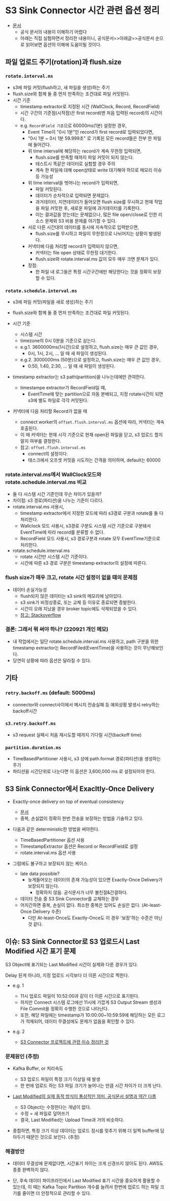 # S3 Sink Connector 시간 관련 옵션 정리

- [문서](https://docs.confluent.io/kafka-connectors/s3-sink/current/configuration_options.html#connector)
  - 공식 문서의 내용이 이해하기 어렵다
  - 아래는 직접 실험하면서 정리한 내용이니, 공식문서=>아래글=>공식문서 순으로 읽어보면 옵션의 이해에 도움이될 것이다.

## 파일 업로드 주기(rotation)과 flush.size

### `rotate.interval.ms`

- s3에 파일 커밋(flush하고, 새 파일을 생성)하는 주기
- flush.size와 함께 둘 중 먼저 만족하는 조건대로 파일 커밋된다.
- 시간 기준
  - timestamp extractor로 지정된 시간 (WallClock, Record, RecordField)
  - 시간 구간의 기준점(시작점)은 first record(맨 처음 입력된 record)의 시간이다.
  - e.g. `RecordField 기준`으로 60000ms(1분) 설정한 경우,
    - Event Time이 "0시 1분"인 record가 first record로 입력되었다면,
    - "0시 1분 ~ 0시 1분 59.999초" 로 기록된 모든 record들은 전부 한 파일에 들어간다.
    - 위 time interval에 해당하는 record가 계속 무한정 입력되면,
      - flush.size를 만족할 때까지 파일 커밋이 되지 않는다.
      - 테스트시 똑같은 데이터로 실험할 경우 주의
      - 계속 한 파일에 대해 open상태로 write 대기해야 하므로 메모리 이슈 등 가능성
    - 위 time interval을 벗어나는 record가 입력되면,
      - 파일 커밋된다.
      - 데이터가 순차적으로 입력되면 문제없다.
      - 과거데이터, 지연데이터가 들어오면 flush size를 무시하고 현재 작업을 파일 커밋한 후, 새로운 파일에 과거데이터를 기록한다.
      - 이는 결과값을 얻는데는 문제없으나, 많은 file open/close로 인한 리소스 문제와 S3 비용 문제를 야기할 수 있다.
    - 서로 다른 시간대의 데이터를 동시에 지속적으로 입력받으면,
      - flush.size를 무시하고 파일이 무한정으로 나뉘어지는 상황이 발생된다.
    - 커넥터에 다음 처리할 record가 입력되지 않으면,
      - 커넥터는 file open 상태로 무한정 대기한다.
      - flush.size와 rotate.interval.ms 값이 모두 매우 크면 문제가 있다.
    - 장점:
      - 한 파일 내 로그들은 특정 시간구간에만 해당한다는 것을 정확히 보장할 수 있다.

### `rotate.schedule.interval.ms`

- s3에 파일 커밋(파일을 새로 생성)하는 주기
- flush.size와 함께 둘 중 먼저 만족하는 조건대로 파일 커밋된다.
- 시간 기준
  - 시스템 시간
  - timezone의 0시 0분을 기준으로 삼는다.
  - e.g.1. 3600000ms(1시간)으로 설정하고, flush.size는 매우 큰 값인 경우,
    - 0시, 1시, 2시, ... 일 때 새 파일이 생성된다.
  - e.g.2. 3000000ms (50분)으로 설정하고, flush.size는 매우 큰 값인 경우,
    - 0:50, 1:40, 2:30, ... 일 때 새 파일이 생성된다.
- timestamp extractor는 s3 path(partition)을 나누는데에만 관여한다.
  - timestampe extractor가 RecordField일 때,
    - EventTime에 맞는 partition으로 자동 분배되고, 지정 rotate시간이 되면 s3에 별도 파일로 각각 커밋된다.

- 커넥터에 다음 처리할 Record가 없을 때
  - connect worker의 `offset.flush.interval.ms` 옵션에 따라, 커넥터는 계속 호출된다.
  - 이 때 커넥터는 현재 시각 기준으로 현재 open된 파일을 닫고, s3 업로드 할지말지 여부를 결정한다.
  - 참고: `offset.flush.interval.ms`
    - connect의 설정이다.
    - 태스크에서 오프셋 커밋을 시도하는 간격을 의미하며, default는 60000

### rotate.interval.ms에서 WallClock모드와 rotate.schedule.interval.ms 비교

- 둘 다 시스템 시간 기준인데 무슨 차이가 있을까?
- 차이점: s3 경로(파티션)을 나누는 기준이 다르다.
- rotate.interval.ms 사용시,
  - timestamp extractor에서 지정한 모드에 따라 s3경로 구분과 rotate를 둘 다 처리한다.
  - Wallclock 모드 사용시, s3경로 구분도 시스템 시간 기준으로 구분돼서 EventTime에 따라 record를 분류할 수 없다.
  - RecordField 모드 사용시, s3 경로구분과 rotate 모두 EventTime기준으로 처리한다.
- rotate.schedule.interval.ms
  - rotate 시간만 시스템 시간 기준이다.
  - 시간에 따른 s3 경로 구분은 timestamp extractor의 설정에 따른다.

### flush size가 매우 크고, rotate 시간 설정이 없을 때의 문제점

- 데이터 손실가능성
  - flush되지 않은 데이터는 s3 sink의 메모리에 남아있다.
  - s3 sink가 비정상종료, 또는 교체 등 이유로 종료되면 증발한다.
  - 시간이 오래 지났을 경우 broker topic에도 삭제되었을 수 있다.
  - [참고: Stackoverflow](https://stackoverflow.com/questions/50761999/how-can-we-force-confluent-kafka-connect-s3-sink-to-flush)

### 결론: 그래서 뭐 써야 하나? (220921 개인 메모)

- 내 작업에서는 일단 rotate.schedule.interval.ms 사용하고, path 구분을 위한 timestamp extractor는 RecordFiled(EventTime)을 사용하는 것이 무난해보인다.
- 당연히 상황에 따라 옵션은 달라질 수 있다.

## 기타

### `retry.backoff.ms` (default: 5000ms)

- connector와 connect사이에서 메시지 전송실패 등 예외상황 발생시 retry하는 backoff시간

### `s3.retry.backoff.ms`

- s3 request 실패시 처음 재시도할 때까지 기다릴 시간(backoff time)

### `partition.duration.ms`

- TimeBasedPartitioner 사용시, s3 상에 path.format 경로(파티션)을 생성하는 주기
- 파티션을 시간단위로 나눈다면 이 옵션은 3,600,000 ms 로 설정되어야 한다.

## S3 Sink Connector에서 Exacltly-Once Delivery

- Exactly-once delivery on top of eventual consistency
  - [문서](https://docs.confluent.io/kafka-connectors/s3-sink/current/overview.html#streaming-etl-demo)
  - 중복, 손실없이 정확히 한번 전송을 보장하는 방법을 기술하고 있다.

- 다음과 같은 deterministic한 방법을 써야한다.
  - TimeBasedPartitioner 옵션 사용
  - TimestampExtractor 옵션은 Record or RecordField로 설정
  - rotate.interval.ms 옵션 사용

- 그럼에도 불구하고 보장되지 않는 케이스
  - late data possible?
    - 늦게들어오는 데이터의 존재 가능성이 있으면 Exactly-Once Delivery가 보장되지 않는다.
      - 정확하지 않음. 공식문서가 너무 불친절&간결하다.
  - 데이터 전송 중 S3 Sink Connector를 교체하는 경우
  - 어지간하면 중복, 손실이 없다. 최소한 중복은 있어도 손실은 없다. (At-least-Once Delivery 수준)
    - 다만 At-least-Once도 Exactly-Once도 이 경우 '보장'하는 수준은 아닌 것 같다.

## 이슈: S3 Sink Connector로 S3 업로드시 Last Modified 시간 표기 문제

S3 Object에 표기되는 Last Modified 시간이 실제와 다른 경우가 있다.

Delay 된게 아니라, 지정 업로드 시각보다 더 이른 시간으로 찍힌다.

- e.g. 1
  - 11시 업로드 파일이 10:52:00과 같이 더 이른 시간으로 표기된다.
  - 하지만 Connect 시스템 로그에선 11시에 가깝게 S3 Output Stream 생성과 File Commit을 정확히 수행한 것으로 나타난다.
  - 또한, 해당 파일에는 timestamp가 10:00:00~10:59:59에 해당하는 모든 로그가 적재되어, 데이터 무결성에도 문제가 없음을 확인할 수 있다.

- e.g. 2
  - [S3 Connector 프로젝트에 관련 이슈 정리한 것](https://github.com/confluentinc/kafka-connect-storage-cloud/issues/681)

### 문제원인 (추정)

- Kafka Buffer, or 처리속도
  - S3 업로드 파일이 특정 크기 이상일 때 발생
  - 한 번에 업로드 하는 S3 파일 크기가 늘어나는 만큼 시간 차이가 더 크게 난다.

- [Last Modified의 실제 동작 방식이 통상적인 의미, 공식문서 설명과 약간 다름](https://stackoverflow.com/questions/40698341/s3-last-modified-timestamp-for-eventually-consistent-overwrite-puts)
  - S3 Object는 수정한다는 개념이 없다.
  - 수정 = 새 파일로 덮어쓰기
  - 결국, Last Modified는 Upload Time과 거의 비슷하다.

- 종합하면, 특정 크기 이상 데이터는 업로드 정시를 맞추기 위해 더 일찍 buffer에 담아두기 때문인 것으로 보인다. (추정)

### 해결방안

- 데이터 무결성에 문제없다면, 시간표기 차이는 크게 신경쓰지 않아도 된다. AWS도 종종 완벽하지 않다.

- 단, 후속 데이터 파이프라인에서 Last Modified 표기 시간을 중요하게 활용할 수 있는데, 이 때는 Kafka Topic Partition 개수를 늘려서 한번에 업로드 하는 파일 크기를 줄이면 더 안정적으로 관리할 수 있다.
